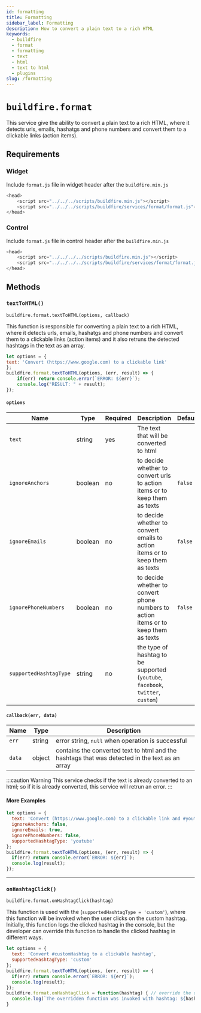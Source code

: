 ```yaml
---
id: formatting
title: Formatting
sidebar_label: Formatting
description: How to convert a plain text to a rich HTML
keywords:
  - buildfire
  - format
  - formatting
  - text
  - html
  - text to html
  - plugins
slug: /formatting
---
```


# `buildfire.format`

This service give the ability to convert a plain text to a rich HTML, where it detects urls, emails, hashatgs and phone numbers and convert them to a clickable links (action items).

## Requirements

### Widget

Include `format.js` file in widget header after the `buildfire.min.js`

```javascript
<head>
    <script src="../../../scripts/buildfire.min.js"></script>
    <script src="../../../scripts/buildfire/services/format/format.js"></script>
</head>
```

### Control

Include `format.js` file in control header after the `buildfire.min.js`

```javascript
<head>
    <script src="../../../../scripts/buildfire.min.js"></script>
    <script src="../../../../scripts/buildfire/services/format/format.js"></script>
</head>
```

## Methods

### `textToHTML()` <div class="label control"></div><div class="label widget"></div>

`buildfire.format.textToHTML(options, callback)`

This function is responsible for converting a plain text to a rich HTML, where it detects urls, emails, hashatgs and phone numbers and convert them to a clickable links (action items) and it also retruns the detected hashtags in the text as an array.

```javascript
let options = {
text: 'Convert (https://www.google.com) to a clickable link'
}; 
buildfire.format.textToHTML(options, (err, result) => {
    if(err) return console.error(`ERROR: ${err}`);
    console.log("RESULT: " + result);
});
```

#### `options`

| Name                   | Type    | Required | Description                                                                         | Default |
| ---------------------- | ------- | -------- | ----------------------------------------------------------------------------------- | ------- |
| `text`                 | string  | yes      | The text that will be converted to html                                             |
| `ignoreAnchors`        | boolean | no       | to decide whether to convert urls to action items or to keep them as texts          | `false` |
| `ignoreEmails`         | boolean | no       | to decide whether to convert emails to action items or to keep them as texts        | `false` |
| `ignorePhoneNumbers`   | boolean | no       | to decide whether to convert phone numbers to action items or to keep them as texts | `false` |
| `supportedHashtagType` | string  | no       | the type of hashtag to be supported (`youtube`, `facebook`, `twitter`, `custom`)    |         |


#### `callback(err, data)`

| Name   | Type   | Description                                                                                    |
| ------ | ------ | ---------------------------------------------------------------------------------------------- |
| `err`  | string | error string, `null` when operation is successful                                              |
| `data` | object | contains the converted text to html and the hashtags that was detected in the text as an array |

:::caution Warning
This service checks if the text is already converted to an html; so if it is already converted, this service will retrun an error.
:::

#### More Examples

```javascript
let options = {
  text: 'Convert (https://www.google.com) to a clickable link and #youtubeHashtag to a clickable hashtag',
  ignoreAnchors: false,
  ignoreEmails: true,
  ignorePhoneNumbers: false,
  supportedHashtagType: 'youtube'
}; 
buildfire.format.textToHTML(options, (err, result) => {
  if(err) return console.error(`ERROR: ${err}`);
  console.log(result);
});
```

---

### `onHashtagClick()`<div class="label control"></div><div class="label widget"></div>


`buildfire.format.onHashtagClick(hashtag)`

This function is used with the (`supportedHashtagType = 'custom'`), where this function will be invoked when the user clicks on the custom hashtag. Initially, this function logs the clicked hashtag in the console, but the developer can override this function to handle the clicked hashtag in different ways.

```javascript
let options = {
  text: 'Convert #customHashtag to a clickable hashtag',
  supportedHashtagType: 'custom'
}; 
buildfire.format.textToHTML(options, (err, result) => {
  if(err) return console.error(`ERROR: ${err}`);
  console.log(result);
});
buildfire.format.onHashtagClick = function(hashtag) { // override the original function
  console.log(`The overridden function was invoked with hashtag: ${hashtag}`);
}
```